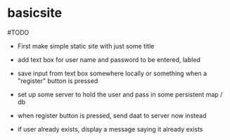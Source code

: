 # basicsite
#TODO
 - First make simple static site with just some title
 - add text box for user name and password to be entered, labled
 - save input from text box somewhere locally or something when a "register" button is pressed
 
 - set up some server to hold the user and pass in some persistent map / db
 - when register button is pressed, send daat to server now instead
 
 
 - if user already exists, display a message saying it already exists
